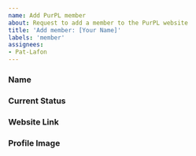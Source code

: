 ```yaml
---
name: Add PurPL member
about: Request to add a member to the PurPL website
title: 'Add member: [Your Name]'
labels: 'member'
assignees:
- Pat-Lafon
---
```


### Name

<!-- Replace this comment with how you would like to be referred to on the website -->

### Current Status

<!-- Replace this comment with one of: Alumni, Undergraduate, Grad Student, Postdoc, or Faculty -->

### Website Link

<!-- Replace this comment with a link to your website -->

### Profile Image

<!-- Replace this comment by either uploading an image file to this issue, providing a link to a high-quality image, or opening a PR adding the image to the assets/ folder -->
